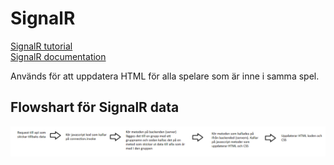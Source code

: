 # SignalR
[SignalR tutorial](https://docs.microsoft.com/sv-se/aspnet/core/tutorials/signalr?tabs=visual-studio&view=aspnetcore-5.0)  
[SignalR documentation](https://docs.microsoft.com/en-us/aspnet/signalr/)

Används för att uppdatera HTML för alla spelare som är inne i samma spel.


## Flowshart för SignalR data
![SignlaR flowshart](SignalR_Data_Flow_Shart.png)
